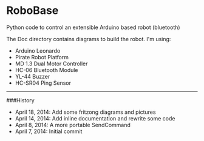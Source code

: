 RoboBase
========

Python code to control an extensible Arduino based robot (bluetooth)

The Doc directory contains diagrams to build the robot. I'm using:

* Arduino Leonardo
* Pirate Robot Platform
* MD 1.3 Dual Motor Controller
* HC-06 Bluetooth Module
* YL-44 Buzzer
* HC-SR04 Ping Sensor

***
###History
* April 18, 2014: Add some fritzong diagrams and pictures
* April 14, 2014: Add inline documentation and rewrite some code
* April 8, 2014: A more portable SendCommand
* April 7, 2014: Initial commit

